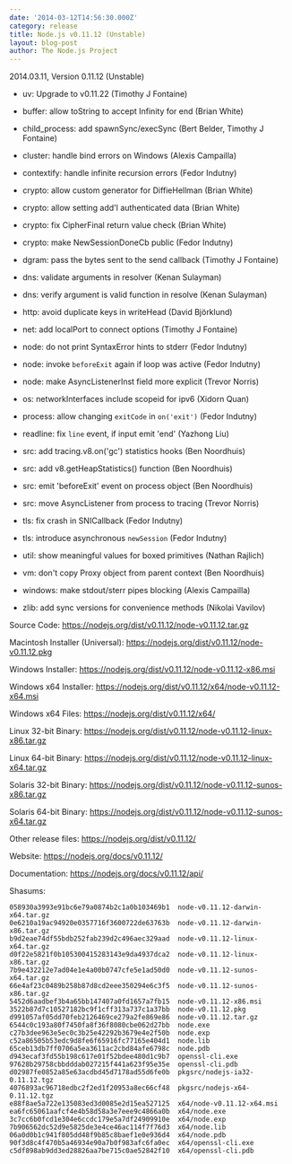 ```yaml
---
date: '2014-03-12T14:56:30.000Z'
category: release
title: Node.js v0.11.12 (Unstable)
layout: blog-post
author: The Node.js Project
---
```


2014.03.11, Version 0.11.12 (Unstable)

- uv: Upgrade to v0.11.22 (Timothy J Fontaine)

- buffer: allow toString to accept Infinity for end (Brian White)

- child_process: add spawnSync/execSync (Bert Belder, Timothy J Fontaine)

- cluster: handle bind errors on Windows (Alexis Campailla)

- contextify: handle infinite recursion errors (Fedor Indutny)

- crypto: allow custom generator for DiffieHellman (Brian White)

- crypto: allow setting add'l authenticated data (Brian White)

- crypto: fix CipherFinal return value check (Brian White)

- crypto: make NewSessionDoneCb public (Fedor Indutny)

- dgram: pass the bytes sent to the send callback (Timothy J Fontaine)

- dns: validate arguments in resolver (Kenan Sulayman)

- dns: verify argument is valid function in resolve (Kenan Sulayman)

- http: avoid duplicate keys in writeHead (David Björklund)

- net: add localPort to connect options (Timothy J Fontaine)

- node: do not print SyntaxError hints to stderr (Fedor Indutny)

- node: invoke `beforeExit` again if loop was active (Fedor Indutny)

- node: make AsyncListenerInst field more explicit (Trevor Norris)

- os: networkInterfaces include scopeid for ipv6 (Xidorn Quan)

- process: allow changing `exitCode` in `on('exit')` (Fedor Indutny)

- readline: fix `line` event, if input emit 'end' (Yazhong Liu)

- src: add tracing.v8.on('gc') statistics hooks (Ben Noordhuis)

- src: add v8.getHeapStatistics() function (Ben Noordhuis)

- src: emit 'beforeExit' event on process object (Ben Noordhuis)

- src: move AsyncListener from process to tracing (Trevor Norris)

- tls: fix crash in SNICallback (Fedor Indutny)

- tls: introduce asynchronous `newSession` (Fedor Indutny)

- util: show meaningful values for boxed primitives (Nathan Rajlich)

- vm: don't copy Proxy object from parent context (Ben Noordhuis)

- windows: make stdout/sterr pipes blocking (Alexis Campailla)

- zlib: add sync versions for convenience methods (Nikolai Vavilov)

Source Code: https://nodejs.org/dist/v0.11.12/node-v0.11.12.tar.gz

Macintosh Installer (Universal): https://nodejs.org/dist/v0.11.12/node-v0.11.12.pkg

Windows Installer: https://nodejs.org/dist/v0.11.12/node-v0.11.12-x86.msi

Windows x64 Installer: https://nodejs.org/dist/v0.11.12/x64/node-v0.11.12-x64.msi

Windows x64 Files: https://nodejs.org/dist/v0.11.12/x64/

Linux 32-bit Binary: https://nodejs.org/dist/v0.11.12/node-v0.11.12-linux-x86.tar.gz

Linux 64-bit Binary: https://nodejs.org/dist/v0.11.12/node-v0.11.12-linux-x64.tar.gz

Solaris 32-bit Binary: https://nodejs.org/dist/v0.11.12/node-v0.11.12-sunos-x86.tar.gz

Solaris 64-bit Binary: https://nodejs.org/dist/v0.11.12/node-v0.11.12-sunos-x64.tar.gz

Other release files: https://nodejs.org/dist/v0.11.12/

Website: https://nodejs.org/docs/v0.11.12/

Documentation: https://nodejs.org/docs/v0.11.12/api/

Shasums:

```
058930a3993e91bc6e79a0874b2c1a0b103469b1  node-v0.11.12-darwin-x64.tar.gz
0e6210a19ac94920e0357716f3600722de63763b  node-v0.11.12-darwin-x86.tar.gz
b9d2eae74df55bdb252fab239d2c496aec329aad  node-v0.11.12-linux-x64.tar.gz
d0f22e5821f0b105300415283143e9da4937dca2  node-v0.11.12-linux-x86.tar.gz
7b9e432212e7ad04e1e4a00b0747cfe5e1ad50d0  node-v0.11.12-sunos-x64.tar.gz
66e4af23c0489b258b87d8cd2eee350294e6c3f5  node-v0.11.12-sunos-x86.tar.gz
5452d6aadbef3b4a65bb147407a0fd1657a7fb15  node-v0.11.12-x86.msi
3522b87d7c10527182bc9f1cff313a737c1a37bb  node-v0.11.12.pkg
d991057af05dd70feb2126469ce279a2fe869e86  node-v0.11.12.tar.gz
6544c0c193a80f7450fa8f36f8080cbe062d27bb  node.exe
c27b3dee963e5ec0c3b25e42292b3679e4e2f50b  node.exp
c52a86505b53edc9d8fe6f65916fc77165e404d1  node.lib
65ceb13db7ff0706a5ea3611ac2cbd84afe6798c  node.pdb
d943ecaf3fd55b198c617e01f52bdee480d1c9b7  openssl-cli.exe
97628b29758cbbdddab027215f441a623f95e35e  openssl-cli.pdb
d02987fe0852a85e63acdbd45d7178ad55d6fe0b  pkgsrc/nodejs-ia32-0.11.12.tgz
4076893ac96718edbc2f2ed1f20953a8ec66cf48  pkgsrc/nodejs-x64-0.11.12.tgz
e88f8ae5a722e135083ed3d0085e2d15ea527125  x64/node-v0.11.12-x64.msi
ea6fc65061aafcf4e4b58d58a3e7eee9c4866a0b  x64/node.exe
3c7cc6b0fcd1e304e6ccdc179e5a7df24909910e  x64/node.exp
7b906562dc52d9e5825de3e4ce46ac114f7f76d3  x64/node.lib
06a0d0b1c941f805dd48f9b85c8baef1e0e936d4  x64/node.pdb
90f3d8c4f470b5a46934e90a7b0f983afc6fa0ec  x64/openssl-cli.exe
c5df898ab9dd3ed28826aa7be715c0ae52842f10  x64/openssl-cli.pdb
```
